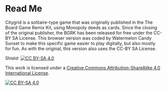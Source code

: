 # Read Me
Citygrid is a solitaire-type game that was originally published in the The Board Game Remix Kit, using Monopoly deeds as cards.
Since the closing of the original publisher, the BGRK has been released for free under the CC-BY SA License.
This browser version was coded by Watermelon Candy Sunset to make this specific game easier to play digitally, but also mostly for fun.
As with the original, this version also uses the CC-BY SA License.

Shield: [![CC BY-SA 4.0][cc-by-sa-shield]][cc-by-sa]

This work is licensed under a
[Creative Commons Attribution-ShareAlike 4.0 International License][cc-by-sa].

[![CC BY-SA 4.0][cc-by-sa-image]][cc-by-sa]

[cc-by-sa]: http://creativecommons.org/licenses/by-sa/4.0/
[cc-by-sa-image]: https://licensebuttons.net/l/by-sa/4.0/88x31.png
[cc-by-sa-shield]: https://img.shields.io/badge/License-CC%20BY--SA%204.0-lightgrey.svg